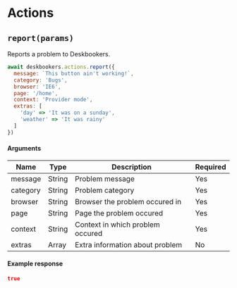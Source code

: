 # Actions

## `report(params)`
Reports a problem to Deskbookers.

```js
await deskbookers.actions.report({
  message: `This button ain't working!`,
  category: 'Bugs',
  browser: 'IE6',
  page: '/home',
  context: 'Provider mode',
  extras: [
    'day' => 'It was on a sunday',
    'weather' => 'It was rainy'
  ]
})
```

#### Arguments
Name | Type | Description | Required
--- | --- | --- | ---
message | String | Problem message | Yes
category | String | Problem category | Yes
browser | String | Browser the problem occured in | Yes
page | String | Page the problem occured | Yes
context | String | Context in which problem occured | Yes
extras | Array | Extra information about problem | No

#### Example response

```json
true
```
